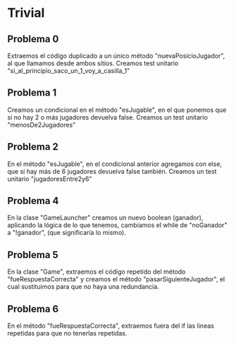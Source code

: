 # Trivial

## Problema 0

Extraemos el código duplicado a un único método "nuevaPosicioJugador", al que llamamos desde ambos sitios.
Creamos test unitario "si_al_principio_saco_un_1_voy_a_casilla_1"


## Problema 1

Creamos un condicional en el método "esJugable", en el que ponemos que si no hay 2 o más jugadores devuelva false.
Creamos un test unitario "menosDe2Jugadores"

## Problema 2

En el método "esJugable", en el condicional anterior agregamos con else, que si hay más de 6 jugadores devuelva false también.
Creamos un test unitario "jugadoresEntre2y6" 

## Problema 4

En la clase "GameLauncher" creamos un nuevo boolean (ganador), aplicando la lógica de lo que tenemos, cambiamos el while de "noGanador" a "!ganador", (que significaría lo mismo).

## Problema 5

En la clase "Game", extraemos el código repetido del método "fueRespuestaCorrecta" y creamos el método "pasarSiguienteJugador", el cual sustituimos para que no haya una redundancia.

## Problema 6

En el método "fueRespuestaCorrecta", extraemos fuera del if las lineas repetidas para que no tenerlas repetidas.
